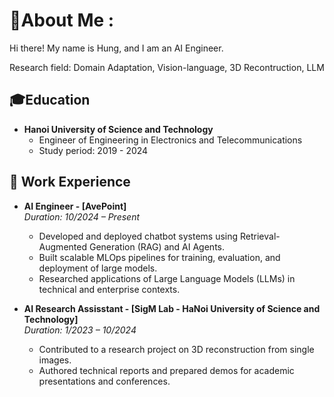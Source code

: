 # 💫About Me :
Hi there! My name is Hung, and I am an AI Engineer. 

Research field: Domain Adaptation, Vision-language, 3D Recontruction, LLM

## 🎓Education
- **Hanoi University of Science and Technology**  
  - Engineer of Engineering in Electronics and Telecommunications  
  - Study period: 2019 - 2024

## 💼 Work Experience

- **AI Engineer - [AvePoint]**  
  *Duration: 10/2024 – Present*  
  - Developed and deployed chatbot systems using Retrieval-Augmented Generation (RAG) and AI Agents.
  - Built scalable MLOps pipelines for training, evaluation, and deployment of large models.
  - Researched applications of Large Language Models (LLMs) in technical and enterprise contexts.

- **AI Research Assisstant - [SigM Lab - HaNoi University of Science and Technology]**  
  *Duration: 1/2023 – 10/2024*  
  - Contributed to a research project on 3D reconstruction from single images.  
  - Authored technical reports and prepared demos for academic presentations and conferences.
